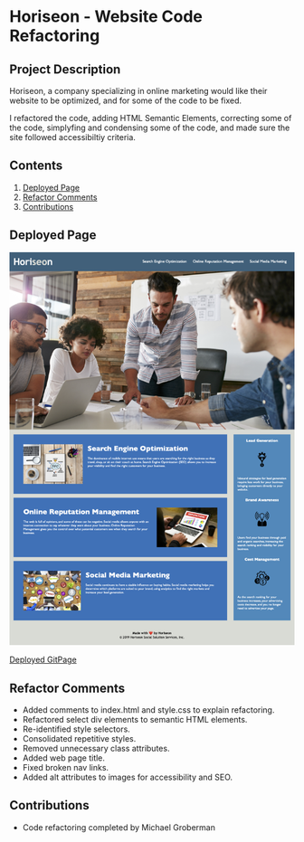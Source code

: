 # Horiseon - Website Code Refactoring 
## Project Description
Horiseon, a company specializing in online marketing would like their website to be optimized, and for some of the code to be fixed.

I refactored the code, adding HTML Semantic Elements, correcting some of the code, simplyfing and condensing some of the code, and made sure the site followed accessibiltiy criteria.

## Contents
1. [Deployed Page](#deployed-page)
2. [Refactor Comments](#refactor-comments)
3. [Contributions](#contributions)

## Deployed Page

![Deployed Page Screenshot](./assets/images/deployed-screenshot.png)

[Deployed GitPage](https://michaeladamgroberman.github.io/Horiseon-Code-Refactoring/)

## Refactor Comments
* Added comments to index.html and style.css to explain refactoring.
* Refactored select div elements to semantic HTML elements.
* Re-identified style selectors.
* Consolidated repetitive styles.
* Removed unnecessary class attributes.
* Added web page title.
* Fixed broken nav links.
* Added alt attributes to images for accessibility and SEO.

## Contributions
* Code refactoring completed by Michael Groberman